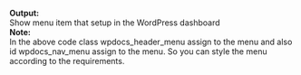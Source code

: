 <b>Output:</b><br>
Show menu item that setup in the WordPress dashboard
<br>
<b>Note:</b><br>
In the above code class wpdocs_header_menu assign to the menu and also id wpdocs_nav_menu assign to the menu. So you can style the menu according to the requirements.
